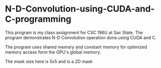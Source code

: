 # N-D-Convolution-using-CUDA-and-C-programming

This program is my class assignment for CSC 196U at Sac State. The program demonstrates N-D Convolution operation done using CUDA and C.

The program uses shared memory and constant memory for optimized memory access form the GPU's global memory.

The mask size here is 5x5 and is a 2D mask

